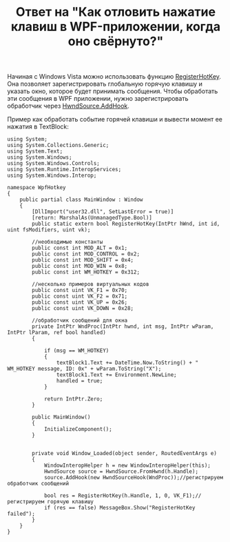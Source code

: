 ﻿---
title: "Ответ на \"Как отловить нажатие клавиш в WPF-приложении, когда оно свёрнуто?\""
se.owner.user_id: 240512
se.owner.display_name: "MSDN.WhiteKnight"
se.owner.link: "https://ru.stackoverflow.com/users/240512/msdn-whiteknight"
se.answer_id: 779662
se.question_id: 764352
se.post_type: answer
se.score: 1
se.is_accepted: False
---
<p>Начиная с Windows Vista можно использовать функцию <a href="https://msdn.microsoft.com/en-us/library/windows/desktop/ms646309(v=vs.85).aspx" rel="nofollow noreferrer">RegisterHotKey</a>. Она позволяет зарегистрировать глобальную горячую клавишу и указать окно, которое будет принимать сообщения. Чтобы обработать эти сообщения в WPF приложении, нужно зарегистрировать обработчик через <a href="https://msdn.microsoft.com/ru-ru/library/system.windows.interop.hwndsource.addhook(v=vs.110).aspx" rel="nofollow noreferrer">HwndSource.AddHook</a>. </p>

<p>Пример как обработать событие горячей клавиши и вывести момент ее нажатия в TextBlock:</p>

<pre><code>using System;
using System.Collections.Generic;
using System.Text;
using System.Windows;
using System.Windows.Controls;
using System.Runtime.InteropServices;
using System.Windows.Interop;

namespace WpfHotkey
{
    public partial class MainWindow : Window
    {
        [DllImport("user32.dll", SetLastError = true)]
        [return: MarshalAs(UnmanagedType.Bool)]
        public static extern bool RegisterHotKey(IntPtr hWnd, int id, uint fsModifiers, uint vk);

        //необходимые константы
        public const int MOD_ALT = 0x1;
        public const int MOD_CONTROL = 0x2;
        public const int MOD_SHIFT = 0x4;
        public const int MOD_WIN = 0x8;
        public const int WM_HOTKEY = 0x312;

        //несколько примеров виртуальных кодов
        public const uint VK_F1 = 0x70;
        public const uint VK_F2 = 0x71;
        public const uint VK_UP = 0x26;
        public const uint VK_DOWN = 0x28;

        //обработчик сообщений для окна
        private IntPtr WndProc(IntPtr hwnd, int msg, IntPtr wParam, IntPtr lParam, ref bool handled)
        {

            if (msg == WM_HOTKEY)
            {
                textBlock1.Text += DateTime.Now.ToString() + " WM_HOTKEY message, ID: 0x" + wParam.ToString("X");
                textBlock1.Text += Environment.NewLine;
                handled = true;
            }

            return IntPtr.Zero;
        }

        public MainWindow()
        {
            InitializeComponent();            
        }


        private void Window_Loaded(object sender, RoutedEventArgs e)
        {
            WindowInteropHelper h = new WindowInteropHelper(this);
            HwndSource source = HwndSource.FromHwnd(h.Handle);
            source.AddHook(new HwndSourceHook(WndProc));//регистрируем обработчик сообщений

            bool res = RegisterHotKey(h.Handle, 1, 0, VK_F1);//регистрируем горячую клавишу
            if (res == false) MessageBox.Show("RegisterHotKey failed");
        }
    }
}
</code></pre>
